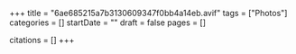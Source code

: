+++
title = "6ae685215a7b3130609347f0bb4a14eb.avif"
tags = ["Photos"]
categories = []
startDate = ""
draft = false
pages = []

citations = []
+++
